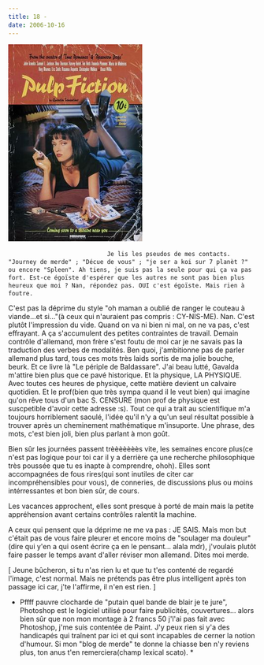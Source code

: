 ```yaml
---
title: 18 -
date: 2006-10-16
---
```


![une image](./img/602702817_small.jpg)


                                Je lis les pseudos de mes contacts. "Journey de merde" ; "Décue de vous" ; "je ser a koi sur 7 planèt ?" ou encore "Spleen". Ah tiens, je suis pas la seule pour qui ça va pas fort. Est-ce égoïste d'espérer que les autres ne sont pas bien plus heureux que moi ? Nan, répondez pas. OUI c'est égoïste. Mais rien à foutre. 
C'est pas la déprime du style "oh maman a oublié de ranger le couteau à viande...et si..."(à ceux qui n'auraient pas compris : CY-NIS-ME). Nan. C'est plutôt l'impression du vide. Quand on va ni bien ni mal, on ne va pas, c'est effrayant.
A ça s'accumulent des petites contraintes de travail. Demain contrôle d'allemand, mon frère s'est foutu de moi car je ne savais pas la traduction des verbes de modalités. Ben quoi, j'ambitionne pas de parler allemand plus tard, tous ces mots très laids sortis de ma jolie bouche, beurk. Et ce livre là "Le périple de Baldassare". J'ai beau lutté, Gavalda m'attire bien plus que ce pavé historique. Et la physique, LA PHYSIQUE. Avec toutes ces heures de physique, cette matière devient un calvaire quotidien. Et le prof(bien que très sympa quand il le veut bien) qui imagine qu'on rêve tous d'un bac S. CENSURE (mon prof de physique est suscpetible d'avoir cette adresse :s).
Tout ce qui a trait au scientifique m'a toujours horriblement saoulé, l'idée qu'il n'y a qu'un seul résultat possible à trouver après un cheminement mathématique m'insuporte. Une phrase, des mots, c'est bien joli, bien plus parlant à mon goût.

Bien sûr les journées passent trèèèèèèès vite, les semaines encore plus(ce n'est pas logique pour toi car il y a derrière ça une recherche philosophique très poussée que tu es inapte à comprendre, ohoh). Elles sont accompagnées de fous rires(qui sont inutiles de citer car incompréhensibles pour vous), de conneries, de discussions plus ou moins intérressantes et bon bien sûr, de cours.

Les vacances approchent, elles sont presque à porté de main mais la petite appréhension avant certains contrôles ralentit la machine.

A ceux qui pensent que la déprime ne me va pas : JE SAIS. Mais mon but c'était pas de vous faire pleurer et encore moins de "soulager ma douleur"(dire qui y'en a qui osent écrire ça en le pensant... alala mdr), j'voulais plutôt faire passer le temps avant d'aller réviser mon allemand. Dites moi merde.

[ Jeune bûcheron, si tu n'as rien lu et que tu t'es contenté de regardé l'image, c'est normal.
Mais ne prétends pas être plus intelligent après ton passage ici car, j'te l'affirme, il n'en est rien. ]

* Pffff pauvre clocharde de "putain quel bande de blair je te jure", Photoshop est le logiciel utilisé pour faire publicités, couvertures... alors bien sûr que non mon montage à 2 francs 50 j'l'ai pas fait avec Photoshop, j'me suis contentée de Paint. J'y peux rien si y'a des handicapés qui traînent par ici et qui sont incapables de cerner la notion d'humour. Si mon "blog de merde" te donne la chiasse ben n'y reviens plus, ton anus t'en remerciera(champ lexical scato). *
            
